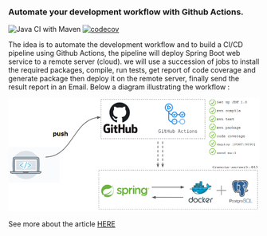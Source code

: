 ### Automate your development workflow with Github Actions.

![Java CI with Maven](https://github.com/kasdihacene/workflow-github-actions/workflows/Java%20CI%20with%20Maven/badge.svg) [![codecov](https://codecov.io/gh/kasdihacene/workflow-github-actions/branch/master/graph/badge.svg)](https://codecov.io/gh/kasdihacene/workflow-github-actions)


The idea is to automate the development workflow and to build a CI/CD pipeline using Github Actions, the pipeline will deploy Spring Boot web service to a remote server (cloud). we will use a succession of jobs to install the required packages, compile, run tests, get report of code coverage and generate package then deploy it on the remote server, finally send the result report in an Email. Below a diagram illustrating the workflow :

![](markdown/workflow.PNG)

 
See more about the article [HERE](https://medium.com/@hacene.upmc/automate-your-development-workflow-with-github-actions-220a737abb3c)
